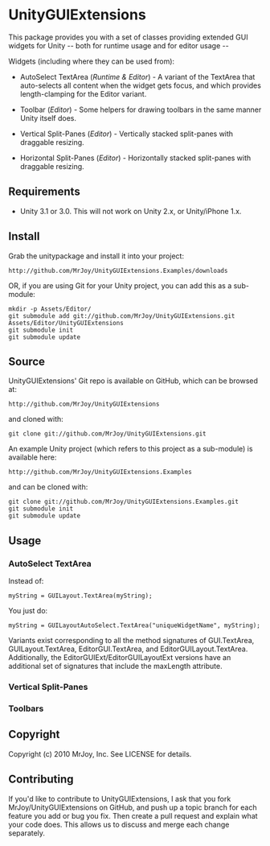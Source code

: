 # UnityGUIExtensions

This package provides you with a set of classes providing extended GUI widgets
for Unity -- both for runtime usage and for editor usage --

Widgets (including where they can be used from):

* AutoSelect TextArea (_Runtime & Editor_) - A variant of the TextArea that
  auto-selects all content when the widget gets focus, and which provides
  length-clamping for the Editor variant.

* Toolbar (_Editor_) - Some helpers for drawing toolbars in the same manner Unity
  itself does.

* Vertical Split-Panes (_Editor_) - Vertically stacked split-panes with draggable
  resizing.

* Horizontal Split-Panes (_Editor_) - Horizontally stacked split-panes with
  draggable resizing.


## Requirements

* Unity 3.1 or 3.0.  This will not work on Unity 2.x, or Unity/iPhone 1.x.


## Install

Grab the unitypackage and install it into your project:

    http://github.com/MrJoy/UnityGUIExtensions.Examples/downloads

OR, if you are using Git for your Unity project, you can add this as a sub-module:

    mkdir -p Assets/Editor/
    git submodule add git://github.com/MrJoy/UnityGUIExtensions.git Assets/Editor/UnityGUIExtensions
    git submodule init
    git submodule update


## Source

UnityGUIExtensions' Git repo is available on GitHub, which can be browsed at:

    http://github.com/MrJoy/UnityGUIExtensions

and cloned with:

    git clone git://github.com/MrJoy/UnityGUIExtensions.git


An example Unity project (which refers to this project as a sub-module) is
available here:

    http://github.com/MrJoy/UnityGUIExtensions.Examples

and can be cloned with:

    git clone git://github.com/MrJoy/UnityGUIExtensions.Examples.git
    git submodule init
    git submodule update


## Usage

### AutoSelect TextArea

Instead of:

    myString = GUILayout.TextArea(myString);

You just do:

    myString = GUILayoutAutoSelect.TextArea("uniqueWidgetName", myString);

Variants exist corresponding to all the method signatures of GUI.TextArea,
GUILayout.TextArea, EditorGUI.TextArea, and EditorGUILayout.TextArea.
Additionally, the EditorGUIExt/EditorGUILayoutExt versions have an additional
set of signatures that include the maxLength attribute.

### Vertical Split-Panes

### Toolbars


## Copyright

Copyright (c) 2010 MrJoy, Inc. See LICENSE for details.


## Contributing

If you'd like to contribute to UnityGUIExtensions, I ask that you fork
MrJoy/UnityGUIExtensions on GitHub, and push up a topic branch for each feature
you add or bug you fix.  Then create a pull request and explain what your code
does. This allows us to discuss and merge each change separately.
